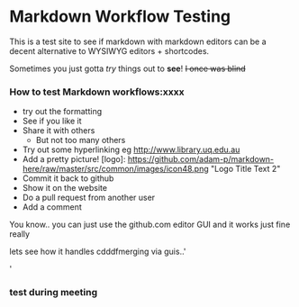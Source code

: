 Markdown Workflow Testing
================

This is a test site to see if markdown with markdown editors can be a decent alternative to WYSIWYG editors + shortcodes.

Sometimes you just gotta *try* things out to __see__! ~~I once was blind~~

### How to test Markdown workflows:xxxx
* try out the formatting
 * See if you like it
 * Share it with others
   * But not too many others 
 * Try out some hyperlinking eg http://www.library.uq.edu.au
 * Add a pretty picture! 
 [logo]: https://github.com/adam-p/markdown-here/raw/master/src/common/images/icon48.png "Logo Title Text 2"
 * Commit it back to github
  * Show it on the website
  * Do a pull request from another user
  * Add a comment


You know.. you can just use the github.com editor GUI and it works just fine really

lets see how it handles cdddfmerging via guis..'

'

### test during meeting
